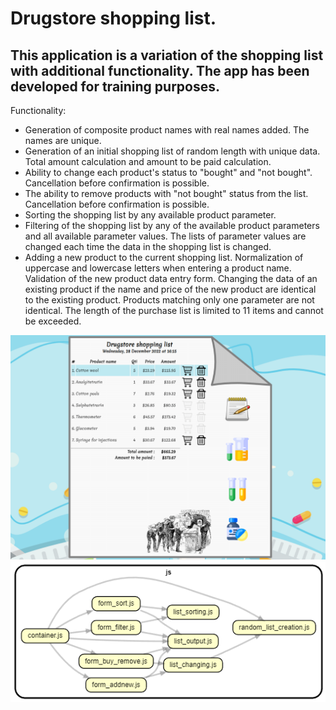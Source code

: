 # Drugstore shopping list.

## This application is a variation of the shopping list with additional functionality. The app has been developed for training purposes.

Functionality:

- Generation of composite product names with real names added. The names are unique.
- Generation of an initial shopping list of random length with unique data. Total amount calculation and amount to be paid calculation.
- Ability to change each product's status to "bought" and "not bought". Cancellation before confirmation is possible.
- The ability to remove products with "not bought" status from the list. Cancellation before confirmation is possible.
- Sorting the shopping list by any available product parameter.
- Filtering of the shopping list by any of the available product parameters and all available parameter values. The lists of parameter values are changed each time the data in the shopping list is changed.
- Adding a new product to the current shopping list. Normalization of uppercase and lowercase letters when entering a product name. Validation of the new product data entry form. Changing the data of an existing product if the name and price of the new product are identical to the existing product. Products matching only one parameter are not identical. The length of the purchase list is limited to 11 items and cannot be exceeded.

![screenshot](./img/screenshot.png) ![screenshot](./img/dependencies.png)
